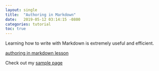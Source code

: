 ```yaml
---
layout: single
title:  "Authoring in Markdown"
date:   2019-05-12 03:14:15 -0800
categories: tutorial
toc: true
---
```


Learning how to write with Markdown is extremely useful and efficient.

[authoring in markdown lesson](https://programminghistorian.org/en/lessons/getting-started-with-markdown)

Check out my [sample page][sample pages archive link]

[sample pages archive link]: /archive-sample/